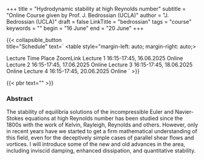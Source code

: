 +++
title = "Hydrodynamic stability at high Reynolds number"
subtitle = "Online Course given by Prof. J. Bedrossian (UCLA)"
author = "J. Bedrossian (UCLA)"
draft = false
LinkTitle = "bedrossian"
tags = "course"
keywords = ""
begin = "16 June"
end = "20 June"
+++

{{< collapsible_button  
    title="Schedule" 
    text=`
    <table style="margin-left: auto; margin-right: auto;>
  <thead>
    <tr style="text-align: right;">
      <th>Lecture</th>
      <th>Time</th>
      <th>Place</th>
      <th>ZoomLink</th>
    </tr>
  </thead>
  <tbody>
    <tr>
      <td>Lecture 1</td>
      <td>16:15-17:45, 16.06.2025</td>
      <td>Online</td>
      <td></td>
    </tr>
    <tr>
      <td>Lecture 2</td>
      <td>16:15-17:45, 17.06.2025</td>
      <td>Online</td>
      <td></td>
    </tr>
    <tr>
      <td>Lecture 3</td>
      <td>16:15-17:45, 18.06.2025</td>
      <td>Online</td>
      <td></td>
    </tr>
    <tr>
      <td>Lecture 4</td>
      <td>16:15-17:45, 20.06.2025</td>
      <td>Online</td>
      <td></td>
    </tr>
  </tbody>
</table>`
>}}

{{< pbr text="" >}}

### Abstract

The stability of equilibria solutions of the incompressible Euler and Navier-Stokes equations at high Reynolds number has been studied since the 1800s with the work of Kelvin, Rayleigh, Reynolds and others. However, only in recent years have we started to get a firm mathematical understanding of this field, even for the deceptively simple cases of parallel shear flows and vortices. I will introduce some of the new and old advances in the area, including inviscid damping, enhanced dissipation, and quantitative stability.
